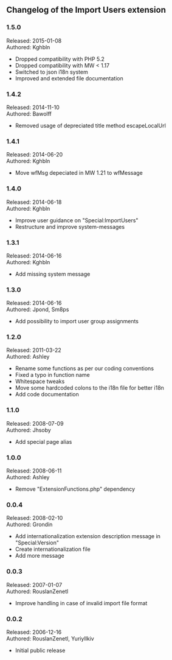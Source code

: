 ## Changelog of the Import Users extension

### 1.5.0

Released: 2015-01-08  
Authored: Kghbln

* Dropped compatibility with PHP 5.2
* Dropped compatibility with MW < 1.17
* Switched to json i18n system
* Improved and extended file documentation


### 1.4.2

Released: 2014-11-10  
Authored: Bawolff

* Removed usage of depreciated title method escapeLocalUrl


### 1.4.1

Released: 2014-06-20  
Authored: Kghbln

* Move wfMsg depeciated in MW 1.21 to wfMessage


### 1.4.0

Released: 2014-06-18  
Authored: Kghbln

* Improve user guidance on "Special:ImportUsers"
* Restructure and improve system-messages


### 1.3.1

Released: 2014-06-16  
Authored: Kghbln

* Add missing system message


### 1.3.0

Released: 2014-06-16  
Authored: Jpond, Sm8ps

* Add possibility to import user group assignments


### 1.2.0

Released: 2011-03-22  
Authored: Ashley

* Rename some functions as per our coding conventions
* Fixed a typo in function name
* Whitespace tweaks
* Move some hardcoded colons to the i18n file for better i18n
* Add code documentation


### 1.1.0

Released: 2008-07-09  
Authored: Jhsoby

* Add special page alias


### 1.0.0

Released: 2008-06-11  
Authored: Ashley

* Remove "ExtensionFunctions.php" dependency


### 0.0.4

Released: 2008-02-10  
Authored: Grondin

* Add internationalization extension description message in "Special:Version"
* Create internationalization file
* Add more message


### 0.0.3

Released: 2007-01-07  
Authored: RouslanZenetl

* Improve handling in case of invalid import file format


### 0.0.2

Released: 2006-12-16  
Authored: RouslanZenetl, YuriyIlkiv

* Initial public release
